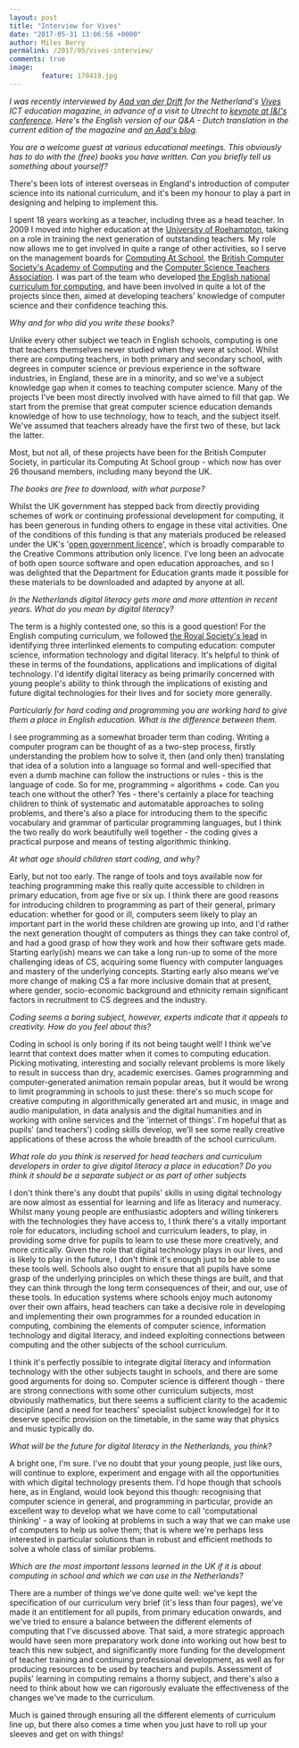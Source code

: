 ```yaml
---
layout: post
title: "Interview for Vives"
date: "2017-05-31 13:06:56 +0000"
author: Miles Berry
permalink: /2017/05/vives-interview/
comments: true
image:
        feature: 170419.jpg
---
```


*I was recently interviewed by [Aad van der Drift](http://vddrift.com/) for the Netherland's [Vives](http://vives.nl/) ICT education magazine, in advance of a visit to Utrecht to [keynote at I&I's conference](https://www.youtube.com/watch?v=AzmgLWdjp4g). Here's the English version of our Q&A - Dutch translation in the current edition of the magazine and [on Aad's blog](http://vddrift.com/2017/04/interview-miles-berry/).*

*You are a welcome guest at various educational meetings. This obviously has to do with the (free) books you have written. Can you briefly tell us something about yourself?*

There's been lots of interest overseas in England's introduction of computer science into its national curriculum, and it's been my honour to play a part in designing and helping to implement this.

I spent 18 years working as a teacher, including three as a head teacher. In 2009 I moved into higher education at the [University of Roehampton](http://roehampton.ac.uk), taking on a role in training the next generation of outstanding teachers. My role now allows me to get involved in quite a range of other activities, so I serve on the management boards for [Computing At School](http://computingatschool.org.uk), the [British Computer Society's Academy of Computing](http://academy.bcs.org/) and the [Computer Science Teachers Association](http://www.csteachers.org/). I was part of the team who developed [the English national curriculum for computing](https://www.gov.uk/government/publications/national-curriculum-in-england-computing-programmes-of-study/national-curriculum-in-england-computing-programmes-of-study), and have been involved in quite a lot of the projects since then, aimed at developing teachers' knowledge of computer science and their confidence teaching this.

*Why and for who did you write these books?*

Unlike every other subject we teach in English schools, computing is one that teachers themselves never studied when they were at school. Whilst there are computing teachers, in both primary and secondary school, with degrees in computer science or previous experience in the software industries, in England, these are in a minority, and so we've a subject knowledge gap when it comes to teaching computer science. Many of the projects I've been most directly involved with have aimed to fill that gap. We start from the premise that great computer science education demands knowledge of how to use technology, how to teach, and the subject itself. We've assumed that teachers already have the first two of these, but lack the latter.

Most, but not all, of these projects have been for the British Computer Society, in particular its Computing At School group - which now has over 26 thousand members, including many beyond the UK.

*The books are free to download, with what purpose?*

Whilst the UK government has stepped back from directly providing schemes of work or continuing professional development for computing, it has been generous in funding others to engage in these vital activities. One of the conditions of this funding is that any materials produced be released under the UK's '[open government licence](http://www.nationalarchives.gov.uk/doc/open-government-licence/version/3/)', which is broadly comparable to the Creative Commons attribution only licence. I've long been an advocate of both open source software and open education approaches, and so I was delighted that the Department for Education grants made it possible for these materials to be downloaded and adapted by anyone at all.

*In the Netherlands digital literacy gets more and more attention in recent years. What do you mean by digital literacy?*

The term is a highly contested one, so this is a good question! For the English computing curriculum, we followed [the Royal Society's lead](https://royalsociety.org/topics-policy/projects/computing-in-schools/report/) in identifying three interlinked elements to computing education: computer science, information technology and digital literacy. It's helpful to think of these in terms of the foundations, applications and implications of digital technology. I'd identify digital literacy as being primarily concerned with young people's ability to think through the implications of existing  and future digital technologies for their lives and for society more generally.

*Particularly for hard coding and programming you are working hard to give them a place in English education. What is the difference between them.*

I see programming as a somewhat broader term than coding. Writing a computer program can be thought of as a two-step process, firstly understanding the problem how to solve it, then (and only then) translating that idea of a solution into a language so formal and well-specified that even a dumb machine can follow the instructions or rules - this is the language of code. So for me, programming = algorithms + code. Can you teach one without the other? Yes - there's certainly a place for teaching children to think of systematic and automatable approaches to soling problems, and there's also a place for introducing them to the specific vocabulary and grammar of particular programming languages, but I think the two really do work beautifully well together - the coding gives a practical purpose and means of testing algorithmic thinking.

*At what age should children start coding, and why?*

Early, but not too early. The range of tools and toys available now for teaching programming make this really quite accessible to children in primary education, from age five or six up. I think there are good reasons for introducing children to programming as part of their general, primary education: whether for good or ill, computers seem likely to play an important part in the world these children are growing up into, and I'd rather the next generation thought of computers as things they can take control of, and had a good grasp of how they work and how their software gets made. Starting early(ish) means we can take a long run-up to some of the more challenging ideas of CS, acquiring some fluency with computer languages and mastery of the underlying concepts.  Starting early also means we've more change of making CS a far more inclusive domain that at present, where gender, socio-economic background and ethnicity remain significant factors in recruitment to CS degrees and the industry.

*Coding seems a boring subject, however, experts indicate that it appeals to creativity. How do you feel about this?*

Coding in school is only boring if its not being taught well! I think we've learnt that context does matter when it comes to computing education. Picking motivating, interesting and socially relevant problems is more likely to result in success than dry, academic exercises. Games programming and computer-generated animation remain popular areas, but  it would be wrong to limit programming in schools to just these: there's so much scope for creative computing in algorithmically generated art and music, in image and audio manipulation, in data analysis and the digital humanities and in working with online services and the 'internet of things'. I'm hopeful that as pupils' (and teachers') coding skills develop, we'll see some really creative applications of these across the whole breadth of the school curriculum.

*What role do you think is reserved for head teachers and curriculum developers in order to give digital literacy a place in education? Do you think it should be a separate subject or as part of other subjects*

I don't think there's any doubt that pupils' skills in using digital technology are now almost as essential for learning and life as literacy and numeracy. Whilst many young people are enthusiastic adopters and willing tinkerers with the technologies they have access to, I think there's a vitally important role for educators, including school and curriculum leaders, to play, in providing some drive for pupils to learn to use these more creatively, and more critically. Given the role that digital technology plays in our lives, and is likely to play in the future, I don't think it's enough just to be able to use these tools well. Schools also ought to ensure that all pupils have some grasp of the underlying principles on which these things are built, and that they can think through the long term consequences of their, and our, use of these tools. In education systems where schools enjoy much autonomy over their own affairs, head teachers can take a decisive role in developing and implementing their own programmes for a rounded education in computing, combining the elements of computer science, information technology and digital literacy, and indeed exploiting connections between computing and the other subjects of the school curriculum.

I think it's perfectly possible to integrate digital literacy and information technology with the other subjects taught in schools, and there are some good arguments for doing so. Computer science is different though - there are strong connections with some other curriculum subjects, most obviously mathematics, but there seems a sufficient clarity to the academic discipline (and a need for teachers' specialist subject knowledge) for it to deserve specific provision on the timetable, in the same way that physics and music typically do.

*What will be the future for digital literacy in the Netherlands, you think?*

A bright one, I'm sure. I've no doubt that your young people, just like ours, will continue to explore, experiment and engage with all the opportunities with which digital technology presents them. I'd hope though that schools here, as in England, would look beyond this though: recognising that computer science in general, and programming in particular, provide an excellent way to develop what we have come to call 'computational thinking' - a way of looking at problems in such a way that we can make use of computers to help us solve them; that is where we're perhaps less interested in particular solutions than in robust and efficient methods to solve a whole class of similar problems.

*Which are the most important lessons learned in the UK if it is about computing in school and which we can use in the Netherlands?*

There are a number of things we've done quite well: we've kept the specification of our curriculum very brief (it's less than four pages), we've made it an entitlement for all pupils, from primary education onwards, and we've tried to ensure a balance between the different elements of computing that I've discussed above. That said, a more strategic approach would have seen more preparatory work done into working out how best to teach this new subject, and significantly more funding for the development of teacher training and continuing professional development, as well as for producing resources to be used by teachers and pupils. Assessment of pupils' learning in computing remains a thorny subject, and there's also a need to think about how we can rigorously evaluate the effectiveness of the changes we've made to the curriculum.

Much is gained through ensuring all the different elements of curriculum line up, but there also comes a time when you just have to roll up your sleeves and get on with things!
